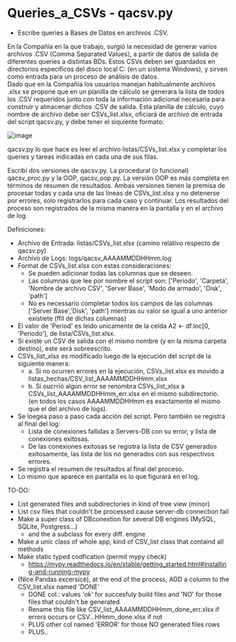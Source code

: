 # Queries_a_CSVs - qacsv.py
- Escribe queries a Bases de Datos en archivos .CSV.

En la Compañía en la que trabajo, surgió la necesidad de generar varios archivos .CSV 
(Comma Separated Values), a partir de datos de salida de diferentes queries a distintas
 BDs.
Estos CSVs deben ser guardados en directorios específicos del disco local C: (en un
sistema Windows), y sirven como entrada para un proceso de análisis de datos.    
Dado que en la Compañía los usuarios manejan habitualmente archivos .xlsx se propone que en un planilla de cálculo se generara la lista de todos los .CSV requeridos
junto con toda la información adicional necesaria para construir y almacenar dichos 
.CSV de salida.
Esta planilla de cálculo, cuyo nombre de archivo debe ser CSVs_list.xlsx, oficiará de
archivo de entrada del script qacsv.py, y debe tener el siquiente formato:

![image](CSVs_list_xlsx.png)

qacsv.py lo que hace es leer el archivo listas/CSVs_list.xlsx y completar los queries y 
tareas indicadas en cada una de sus filas.

Escribí dos versiones de qacsv.py. La procedural (o funcional) qacsv_proc.py y la OOP, qacsv_oop.py.
La versión OOP es más completa en términos de resumen de resultados.
Ambas versiones tienen la premisa de procesar todas y cada una de las líneas de CSVs_list.xlsx
y no detenerse por errores, solo registrarlos para cada caso y continuar.
Los resultados del proceso son registrados de la misma manera en la pantalla y en el archivo de log.

Definiciones:
- Archivo de Entrada: listas/CSVs_list.xlsx (camino relativo respecto de qacsv.py)
- Archivo de Logs: logs/qacsv_AAAAMMDDHHmm.log
- Format de CSVs_list.xlsx con estas consideraciones:
	- Se pueden adicionar todas las columnas que se deseen.
	- Las columnas que lee por nombre el script son: ['Periodo', 'Carpeta', 'Nombre de archivo CSV', 'Server Base', 'Modo de armado', 'Disk', 'path']
	- No es necessario completar todos los campos de las columnas ['Server Base','Disk', 'path']
		mientras su valor se igual a uno anterior existiete (ffil de dichas columnas)
- El valor de 'Period' es leído unicamente de la celda A2 <- df.loc[0, 'Periodo'], de lista/CSVs_list.xlsx.
- Si existe un CSV de salida con el mismo nombre (y en la misma carpeta destino), este será sobreescrito.
- CSVs_list_xlsx es modificado luego de la ejecución del script de la siguiente manera:    
  - a. Si no ocurren errores en la ejecución, CSVs_list.xlsx es movido a listas_hechas/CSV_list_AAAAMMDDHHmm.xlsx
  - b. Si oucrrió algún error se renombra CSVs_list_xlsx a CSVs_list_AAAAMMDDHHmm_err.xlsx en el mismo subdirectorio.
	(en todos los casos AAAAMMDDHHmm es exactamente el mismo que el del archivo de logs).
- Se loegea paso a paso cada acción del script. Pero también se registra al final del log:
	- Lista de conexiones fallidas a Servers-DB con su error, y lista de conexiones exitosas.
	- De las conexiones exitosas se registra la lista de CSV generados exitosamente, las lista de los no generados
	con sus respectivos errores.
- Se registra el resumen de resultados al final del proceso.
- Lo mismo que aparece en pantalla es lo que figurará en el log.


TO-DO:
- List generated files and subdirectories in kind of tree view (minor)
- List csv files that couldn't be processed cause server-db connection fail
- Make a super class of DBconextion for several DB engines (MySQL, SQLite, Postgress...)
	- and the a subclass for every diff. engine
- Make a unic class of whole app, kind of CSV_list class that containd all methods
- Make static typed codfication (permit mypy check)
	- https://mypy.readthedocs.io/en/stable/getting_started.html#installing-and-running-mypy
- (Nice Pandas excersice), at the end of the process, ADD a column to the CSV_list.xlsx named 'DONE'
	- DONE col.: values 'ok' for succesfuly build files and 'NO' for those files that couldn't be generated
	- Rename this file like CSV_list_AAAAMMDDHHmm_done_err.xlsx if errors occurs or CSV...HHmm_done.xlsx if not
	- PLUS other col named 'ERROR' for those NO generated files rows
	- PLUS..



